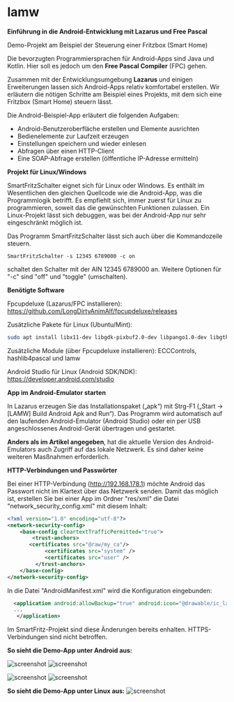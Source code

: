 # lamw

**Einführung in die Android-Entwicklung mit Lazarus und Free Pascal**

Demo-Projekt am Beispiel der Steuerung einer Fritzbox (Smart Home)

Die bevorzugten Programmiersprachen für Android-Apps sind Java und Kotlin. Hier soll es jedoch um den **Free Pascal Compiler** (FPC) gehen.

Zusammen mit der Entwicklungsumgebung **Lazarus** und einigen Erweiterungen lassen sich Android-Apps relativ komfortabel erstellen. Wir erläutern die nötigen Schritte am Beispiel eines Projekts, mit dem sich eine Fritzbox (Smart Home) steuern lässt. 

Die Android-Beispiel-App erläutert die folgenden Aufgaben:

- Android-Benutzeroberfläche erstellen und Elemente ausrichten
- Bedienelemente zur Laufzeit erzeugen
- Einstellungen speichern und wieder einlesen
- Abfragen über einen HTTP-Client
- Eine SOAP-Abfrage erstellen (ölffentliche IP-Adresse ermitteln)

**Projekt für Linux/Windows**

SmartFritzSchalter eignet sich für Linux oder Windows. Es enthält im Wesentlichen den gleichen Quellcode wie die Android-App, was die Programmlogik betrifft. Es empfiehlt sich, immer zuerst für Linux zu programmieren, soweit das die gewünschten Funktionen zulassen. Ein Linux-Projekt lässt sich debuggen, was bei der Android-App nur sehr eingeschränkt möglich ist.

Das Programm SmartFritzSchalter lässt sich auch über die Kommandozeile steuern. 

```
SmartFritzSchalter -s 12345 6789000 -c on
```

schaltet den Schalter mit der AIN 12345 6789000 an. Weitere Optionen für "-c" sind "off" und "toggle" (umschalten).

**Benötigte Software**

Fpcupdeluxe (Lazarus/FPC installieren): https://github.com/LongDirtyAnimAlf/fpcupdeluxe/releases

Zusätzliche Pakete für Linux (Ubuntu/Mint):
```bash
sudo apt install libx11-dev libgdk-pixbuf2.0-dev libpango1.0-dev libgtk2.0-dev subversion git freeglut3-dev
```

Zusätzliche Module (über Fpcupdeluxe installieren): ECCControls, hashlib4pascal und lamw

Android Studio für Linux (Android SDK/NDK): https://developer.android.com/studio

**App im Android-Emulator starten**

In Lazarus erzeugen Sie das Installationspaket („apk“) mit Strg-F1 („Start -> [LAMW] Build Android Apk and Run“). Das Programm wird automatisch auf den laufenden Android-Emulator (Android Studio) oder ein per USB angeschlossenes Android-Gerät übertragen und gestartet.

**Anders als im Artikel angegeben**, hat die aktuelle Version des Android-Emulators auch Zugriff auf das lokale Netzwerk.
Es sind daher keine weiteren Masßnahmen erforderlich.


**HTTP-Verbindungen und Passwörter**

Bei einer HTTP-Verbindung (http://192.168.178.1) möchte Android das Passwort nicht im Klartext über das Netzwerk senden.
Damit das möglich ist, erstellen Sie bei einer App im Ordner "res/xml" die Datei "network_security_config.xml" mit diesem Inhalt:

```xml
<?xml version="1.0" encoding="utf-8"?>
<network-security-config>
    <base-config cleartextTrafficPermitted="true">
        <trust-anchors>
       <certificates src="@raw/my_ca"/>
            <certificates src="system" />
            <certificates src="user" />
         </trust-anchors>
    </base-config>
</network-security-config>
```

In die Datei "AndroidManifest.xml" wird die Konfiguration eingebunden:

```xml
  <application android:allowBackup="true" android:icon="@drawable/ic_launcher" android:label="@string/app_name" android:theme="@style/AppTheme" android:networkSecurityConfig="@xml/network_security_config">
  ...
   </application>
```
Im SmartFritz-Projekt sind diese Änderungen bereits enhalten. HTTPS-Verbindungen sind nicht betroffen.

**So sieht die Demo-App unter Android aus:**

![screenshot](images/MainScreen.jpg)
![screenshot](images/Settings.jpg)

![screenshot](images/Infos.jpg)
![screenshot](images/Messages.jpg)

**So sieht die Demo-App unter Linux aus:**
![screenshot](images/SmartFritzLinux.png)

